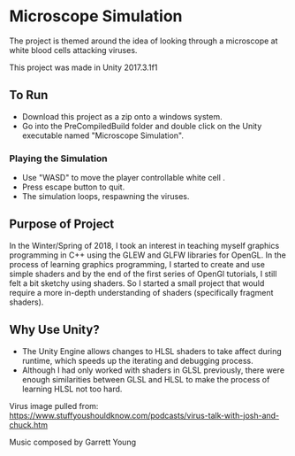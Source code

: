 # Microscope Simulation

The project is themed around the idea of looking through a microscope at white blood cells attacking viruses.

This project was made in Unity 2017.3.1f1

## To Run
 - Download this project as a zip onto a windows system. 
 - Go into the PreCompiledBuild folder and double click on the Unity executable named "Microscope Simulation".
 
 ### Playing the Simulation
 - Use "WASD" to move the player controllable white cell .
 - Press escape button to quit.
 - The simulation loops, respawning the viruses.

 
## Purpose of Project
 In the Winter/Spring of 2018, I took an interest in teaching myself graphics programming in C++ using the GLEW and GLFW libraries for OpenGL. In the process of learning graphics programming, I started to create and use simple shaders and by the end of the first series of OpenGl tutorials, I still felt a bit sketchy using shaders. So I started a small project that would require a more in-depth understanding of shaders (specifically fragment shaders).

## Why Use Unity?
 - The Unity Engine allows changes to HLSL shaders to take affect during runtime, which speeds up the iterating and debugging process. 
 - Although I had only worked with shaders in GLSL previously, there were enough similarities between GLSL and HLSL to make the process of learning HLSL not too hard.
 
Virus image pulled from: https://www.stuffyoushouldknow.com/podcasts/virus-talk-with-josh-and-chuck.htm

Music composed by Garrett Young
